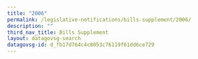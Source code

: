 ```yaml
---
title: "2006"
permalink: /legislative-notifications/bills-supplement/2006/
description: ""
third_nav_title: Bills Supplement
layout: datagovsg-search
datagovsg-id: d_fb17d764c4c8053c76119f61dd6ce729
---
```

